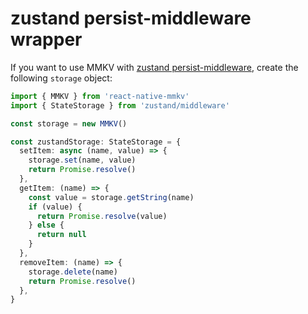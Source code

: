 
# zustand persist-middleware wrapper

If you want to use MMKV with [zustand persist-middleware](https://github.com/pmndrs/zustand#persist-middleware), create the following `storage` object:

```ts
import { MMKV } from 'react-native-mmkv'
import { StateStorage } from 'zustand/middleware'

const storage = new MMKV()

const zustandStorage: StateStorage = {
  setItem: async (name, value) => {
    storage.set(name, value)
    return Promise.resolve()
  },
  getItem: (name) => {
    const value = storage.getString(name)
    if (value) {
      return Promise.resolve(value)
    } else {
      return null
    }
  },
  removeItem: (name) => {
    storage.delete(name)
    return Promise.resolve()
  },
}
```
